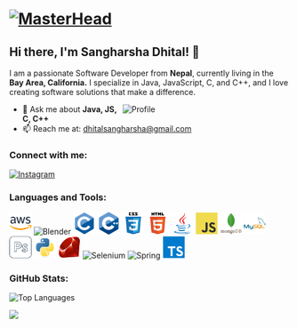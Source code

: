 # [![MasterHead](https://user-images.githubusercontent.com/125123604/223790003-471211d6-dc89-4f96-882f-1e58ca0771fc.gif)](https://sangharshadhital.io)

## Hi there, I'm Sangharsha Dhital! 👋

I am a passionate Software Developer from **Nepal**, currently living in the **Bay Area, California.** I specialize in Java, JavaScript, C, and C++, and I love creating software solutions that make a difference.

<img align="right" alt="Profile" width="300" src="https://raw.githubusercontent.com/TheDudeThatCode/TheDudeThatCode/master/Assets/Designer.gif">

- 💬 Ask me about **Java, JS, C, C++**
- 📫 Reach me at: [dhitalsangharsha@gmail.com](mailto:dhitalsangharsha@gmail.com)
<!-- 🌍 Visit my website: [sangharshadhital.io](https://sangharshadhital.io)-->

### Connect with me:

[![Instagram](https://img.shields.io/badge/-lense_and_images-%23E4405F?style=for-the-badge&logo=instagram&logoColor=white)](https://www.instagram.com/lense_and_images/)

### Languages and Tools:

<img src="https://raw.githubusercontent.com/devicons/devicon/master/icons/amazonwebservices/amazonwebservices-original-wordmark.svg" alt="AWS" width="40" height="40">
<img src="https://download.blender.org/branding/community/blender_community_badge_white.svg" alt="Blender" width="40" height="40">
<img src="https://raw.githubusercontent.com/devicons/devicon/master/icons/c/c-original.svg" alt="C" width="40" height="40">
<img src="https://raw.githubusercontent.com/devicons/devicon/master/icons/cplusplus/cplusplus-original.svg" alt="C++" width="40" height="40">
<img src="https://raw.githubusercontent.com/devicons/devicon/master/icons/css3/css3-original-wordmark.svg" alt="CSS3" width="40" height="40">
<img src="https://raw.githubusercontent.com/devicons/devicon/master/icons/html5/html5-original-wordmark.svg" alt="HTML5" width="40" height="40">
<img src="https://raw.githubusercontent.com/devicons/devicon/master/icons/java/java-original.svg" alt="Java" width="40" height="40">
<img src="https://raw.githubusercontent.com/devicons/devicon/master/icons/javascript/javascript-original.svg" alt="JavaScript" width="40" height="40">
<img src="https://raw.githubusercontent.com/devicons/devicon/master/icons/mongodb/mongodb-original-wordmark.svg" alt="MongoDB" width="40" height="40">
<img src="https://raw.githubusercontent.com/devicons/devicon/master/icons/mysql/mysql-original-wordmark.svg" alt="MySQL" width="40" height="40">
<img src="https://raw.githubusercontent.com/devicons/devicon/master/icons/photoshop/photoshop-line.svg" alt="Photoshop" width="40" height="40">
<img src="https://raw.githubusercontent.com/devicons/devicon/master/icons/python/python-original.svg" alt="Python" width="40" height="40">
<img src="https://raw.githubusercontent.com/devicons/devicon/master/icons/ruby/ruby-original.svg" alt="Ruby" width="40" height="40">
<img src="https://raw.githubusercontent.com/detain/svg-logos/780f25886640cef088af994181646db2f6b1a3f8/svg/selenium-logo.svg" alt="Selenium" width="40" height="40">
<img src="https://www.vectorlogo.zone/logos/springio/springio-icon.svg" alt="Spring" width="40" height="40">
<img src="https://raw.githubusercontent.com/devicons/devicon/master/icons/typescript/typescript-original.svg" alt="TypeScript" width="40" height="40">

### GitHub Stats:

<!-- Most Used Languages -->
![Top Languages](https://github-readme-stats.vercel.app/api/top-langs/?username=sangharshadhital&layout=compact)

<!-- GitHub Contribution Calendar -->
<img src="https://github-contributions-api.deno.dev/sangharshadhital.svg" />
